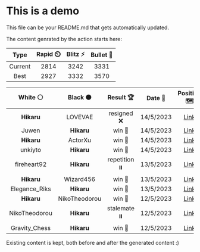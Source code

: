 # This is a demo

This file can be your README.md that gets automatically updated.

The content genrated by the action starts here:

<!--START_SECTION:chessStats-->
<!-- Automatically generated with https://github.com/Balastrong/chess-stats-action -->

| Type | Rapid ⏲️ | Blitz ⚡ | Bullet 🔫 |
|:---:|:---:|:---:|:---:|
| Current | 2814 | 3242 | 3331 |
| Best | 2927 | 3332 | 3570 |

| White ⚪ | Black ⚫ | Result 🏆 | Date 📅 | Position 🗺️ | Type 🕕 |
|:---:|:---:|:---:|:---:|:---:|:---:|
| **Hikaru** | LOVEVAE | resigned ❌ | 14/5/2023 | <a href="http://www.ee.unb.ca/cgi-bin/tervo/fen.pl?select=8/7p/1P6/6p1/2kBq1P1/2P3KP/8/8 w - -">Link</a> | Rapid |
| Juwen | **Hikaru** | win 🥇 | 14/5/2023 | <a href="http://www.ee.unb.ca/cgi-bin/tervo/fen.pl?select=8/8/1pb1B3/8/5p1p/P1k3p1/6P1/6K1 w - -">Link</a> | Rapid |
| **Hikaru** | ActorXu | win 🥇 | 14/5/2023 | <a href="http://www.ee.unb.ca/cgi-bin/tervo/fen.pl?select=2k5/8/2N5/8/3P4/4K3/P1p5/5R2 b - -">Link</a> | Rapid |
| unkiyto | **Hikaru** | win 🥇 | 14/5/2023 | <a href="http://www.ee.unb.ca/cgi-bin/tervo/fen.pl?select=b5k1/5p2/7p/N3pp2/P7/4PP1P/4R1PK/1r2b3 w - -">Link</a> | Rapid |
| fireheart92 | **Hikaru** | repetition ⏸️ | 13/5/2023 | <a href="http://www.ee.unb.ca/cgi-bin/tervo/fen.pl?select=3r2n1/6k1/p1r2p1p/1pPp3R/1P1P1B1P/P4P2/2BK4/8 b - -">Link</a> | Rapid |
| **Hikaru** | Wizard456 | win 🥇 | 13/5/2023 | <a href="http://www.ee.unb.ca/cgi-bin/tervo/fen.pl?select=3r1n2/5B1k/2P2p1p/1pq2P2/6QP/4R1PK/8/8 b - -">Link</a> | Rapid |
| Elegance_Riks | **Hikaru** | win 🥇 | 13/5/2023 | <a href="http://www.ee.unb.ca/cgi-bin/tervo/fen.pl?select=8/p7/B1r4b/3R4/4pp1P/1K1pk3/P7/8 w - -">Link</a> | Rapid |
| **Hikaru** | NikoTheodorou | win 🥇 | 12/5/2023 | <a href="http://www.ee.unb.ca/cgi-bin/tervo/fen.pl?select=2r5/3B1ppk/4n2p/8/1P6/4B3/5P1P/1R3K2 b - -">Link</a> | Blitz |
| NikoTheodorou | **Hikaru** | stalemate ⏸️ | 12/5/2023 | <a href="http://www.ee.unb.ca/cgi-bin/tervo/fen.pl?select=7K/5k1P/8/8/8/8/6r1/8 w - -">Link</a> | Blitz |
| Gravity_Chess | **Hikaru** | win 🥇 | 12/5/2023 | <a href="http://www.ee.unb.ca/cgi-bin/tervo/fen.pl?select=8/6K1/8/8/p3k2r/P7/8/7R b - -">Link</a> | Blitz |

<!--END_SECTION:chessStats-->

Existing content is kept, both before and after the generated content :)
